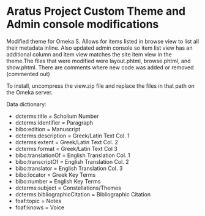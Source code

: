 # Aratus Project Custom Theme and Admin console modifications

Modified theme for Omeka S. Allows for items listed in browse view to list all their metadata inline. Also updated admin console so item list view has an additional column and item view matches the site item view in the theme.The files that were modified were layout.phtml, browse.phtml, and show.phtml. There are comments where new code was added or removed (commented out)

To install, uncompress the view.zip file and replace the files in that path on the Omeka server. 


Data dictionary:
* dcterms:title = Scholium Number
* dcterms:identifier = Paragraph
* bibo:edition = Manuscript
* dcterms:description = Greek/Latin Text Col. 1
* dcterms:extent = Greek/Latin Text Col. 2
* dcterms:format = Greek/Latin Text Col 3
* bibo:translationOf = English Translation Col. 1
* bibo:transcriptOf = English Translation Col. 2
* bibo:translator = English Translation Col. 3
* bibo:locator = Greek Key Terms
* bibo:number = English Key Terms
* dcterms:subject = Constellations/Themes
* dcterms:bibliographicCitation = Bibliographic Citation
* foaf:topic = Notes
* foaf:knows = Voice
